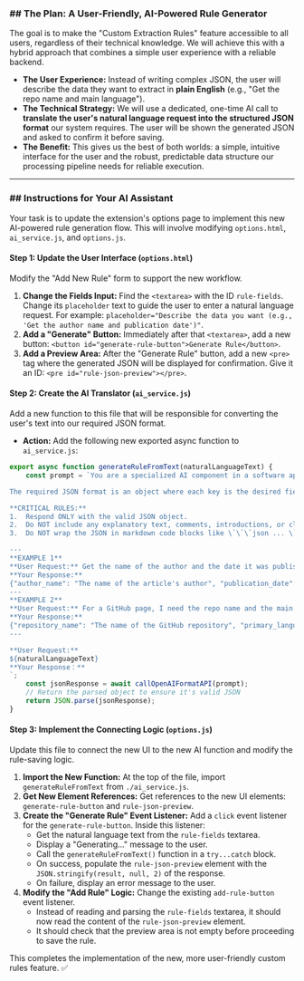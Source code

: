 

### \#\# The Plan: A User-Friendly, AI-Powered Rule Generator

The goal is to make the "Custom Extraction Rules" feature accessible to all users, regardless of their technical knowledge. We will achieve this with a hybrid approach that combines a simple user experience with a reliable backend.

  * **The User Experience:** Instead of writing complex JSON, the user will describe the data they want to extract in **plain English** (e.g., "Get the repo name and main language").
  * **The Technical Strategy:** We will use a dedicated, one-time AI call to **translate the user's natural language request into the structured JSON format** our system requires. The user will be shown the generated JSON and asked to confirm it before saving.
  * **The Benefit:** This gives us the best of both worlds: a simple, intuitive interface for the user and the robust, predictable data structure our processing pipeline needs for reliable execution.

-----

### \#\# Instructions for Your AI Assistant

Your task is to update the extension's options page to implement this new AI-powered rule generation flow. This will involve modifying `options.html`, `ai_service.js`, and `options.js`.

#### **Step 1: Update the User Interface (`options.html`)**

Modify the "Add New Rule" form to support the new workflow.

1.  **Change the Fields Input:** Find the `<textarea>` with the ID `rule-fields`. Change its `placeholder` text to guide the user to enter a natural language request. For example: `placeholder="Describe the data you want (e.g., 'Get the author name and publication date')"`.
2.  **Add a "Generate" Button:** Immediately after that `<textarea>`, add a new button: `<button id="generate-rule-button">Generate Rule</button>`.
3.  **Add a Preview Area:** After the "Generate Rule" button, add a new `<pre>` tag where the generated JSON will be displayed for confirmation. Give it an ID: `<pre id="rule-json-preview"></pre>`.

#### **Step 2: Create the AI Translator (`ai_service.js`)**

Add a new function to this file that will be responsible for converting the user's text into our required JSON format.

  * **Action:** Add the following new exported async function to `ai_service.js`:

<!-- end list -->

```javascript
export async function generateRuleFromText(naturalLanguageText) {
    const prompt = `You are a specialized AI component in a software application. Your sole purpose is to convert a user's natural language request into a specific JSON format.

The required JSON format is an object where each key is the desired field name (in snake_case) and the value is a brief, helpful description of that field.

**CRITICAL RULES:**
1.  Respond ONLY with the valid JSON object.
2.  Do NOT include any explanatory text, comments, introductions, or closing remarks.
3.  Do NOT wrap the JSON in markdown code blocks like \`\`\`json ... \`\`\`.

---
**EXAMPLE 1**
**User Request:** Get the name of the author and the date it was published.
**Your Response:**
{"author_name": "The name of the article's author", "publication_date": "The date the article was published"}
---
**EXAMPLE 2**
**User Request:** For a GitHub page, I need the repo name and the main language.
**Your Response:**
{"repository_name": "The name of the GitHub repository", "primary_language": "The main programming language used in the repository"}
---

**User Request:**
${naturalLanguageText}
**Your Response：**
`;
    const jsonResponse = await callOpenAIFormatAPI(prompt);
    // Return the parsed object to ensure it's valid JSON
    return JSON.parse(jsonResponse);
}
```

#### **Step 3: Implement the Connecting Logic (`options.js`)**

Update this file to connect the new UI to the new AI function and modify the rule-saving logic.

1.  **Import the New Function:** At the top of the file, import `generateRuleFromText` from `./ai_service.js`.
2.  **Get New Element References:** Get references to the new UI elements: `generate-rule-button` and `rule-json-preview`.
3.  **Create the "Generate Rule" Event Listener:** Add a `click` event listener for the `generate-rule-button`. Inside this listener:
      * Get the natural language text from the `rule-fields` textarea.
      * Display a "Generating..." message to the user.
      * Call the `generateRuleFromText()` function in a `try...catch` block.
      * On success, populate the `rule-json-preview` element with the `JSON.stringify(result, null, 2)` of the response.
      * On failure, display an error message to the user.
4.  **Modify the "Add Rule" Logic:** Change the existing `add-rule-button` event listener.
      * Instead of reading and parsing the `rule-fields` textarea, it should now read the content of the `rule-json-preview` element.
      * It should check that the preview area is not empty before proceeding to save the rule.

This completes the implementation of the new, more user-friendly custom rules feature. ✅